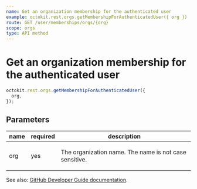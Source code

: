 ```yaml
---
name: Get an organization membership for the authenticated user
example: octokit.rest.orgs.getMembershipForAuthenticatedUser({ org })
route: GET /user/memberships/orgs/{org}
scope: orgs
type: API method
---
```


# Get an organization membership for the authenticated user

```js
octokit.rest.orgs.getMembershipForAuthenticatedUser({
  org,
});
```

## Parameters

<table>
  <thead>
    <tr>
      <th>name</th>
      <th>required</th>
      <th>description</th>
    </tr>
  </thead>
  <tbody>
    <tr><td>org</td><td>yes</td><td>

The organization name. The name is not case sensitive.

</td></tr>
  </tbody>
</table>

See also: [GitHub Developer Guide documentation](https://docs.github.com/enterprise-cloud@latest//rest/reference/orgs#get-an-organization-membership-for-the-authenticated-user).
